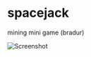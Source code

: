 spacejack
=========

mining mini game (bradur)

![Screenshot](https://github.com/bradur/spacejack/raw/master/miningMiniGame/screenshots/miningMiniGame.png "screenshot")